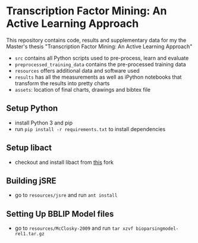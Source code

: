 # Transcription Factor Mining: An Active Learning Approach

This repository contains code, results and supplementary data for my the Master's thesis "Transcription Factor Mining: An Active Learning Approach"

* `src` contains all Python scripts used to pre-process, learn and evaluate
* `preprocessed_training_data` contains the pre-processed training data
* `resources` offers additional data and software used
* `results` has all the measurements as well as iPython notebooks that transform the results into pretty charts
* `assets`: location of final charts, drawings and bibtex file

## Setup Python

* install Python 3 and pip
* run `pip install -r requirements.txt` to install dependencies

## Setup libact

* checkout and install libact from [this](https://github.com/byted/libact) fork

## Building jSRE

* go to `resources/jsre` and run `ant install`

## Setting Up BBLIP Model files

* go to `resources/McClosky-2009` and run `tar xzvf bioparsingmodel-rel1.tar.gz`